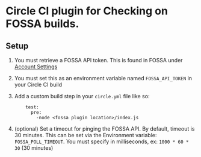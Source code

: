 # Circle CI plugin for Checking on FOSSA builds.

## Setup

1. You must retrieve a FOSSA API token. This is found in FOSSA under [Account Settings](http://app.fossa.io/account/settings/integrations)
2. You must set this as an environment variable named `FOSSA_API_TOKEN` in your Circle CI build
3. Add a custom build step in your `circle.yml` file like so: 
	```
		test:
		  pre:
		    -node <fossa plugin location>/index.js
	```

4. (optional) Set a timeout for pinging the FOSSA API. By default, timeout is 30 minutes. This can be set via the Environment variable: `FOSSA_POLL_TIMEOUT`. You must specify in milliseconds, ex: `1000 * 60 * 30` (30 minutes)